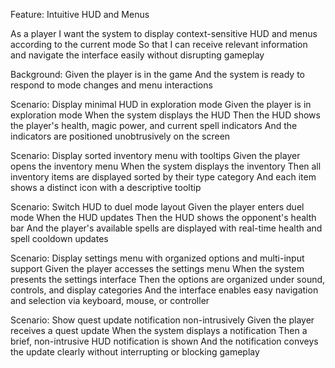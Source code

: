 Feature: Intuitive HUD and Menus

  As a player
  I want the system to display context-sensitive HUD and menus according to the current mode
  So that I can receive relevant information and navigate the interface easily without disrupting gameplay

  Background:
    Given the player is in the game
    And the system is ready to respond to mode changes and menu interactions

  Scenario: Display minimal HUD in exploration mode
    Given the player is in exploration mode
    When the system displays the HUD
    Then the HUD shows the player's health, magic power, and current spell indicators
    And the indicators are positioned unobtrusively on the screen

  Scenario: Display sorted inventory menu with tooltips
    Given the player opens the inventory menu
    When the system displays the inventory
    Then all inventory items are displayed sorted by their type category
    And each item shows a distinct icon with a descriptive tooltip

  Scenario: Switch HUD to duel mode layout
    Given the player enters duel mode
    When the HUD updates
    Then the HUD shows the opponent's health bar
    And the player's available spells are displayed with real-time health and spell cooldown updates

  Scenario: Display settings menu with organized options and multi-input support
    Given the player accesses the settings menu
    When the system presents the settings interface
    Then the options are organized under sound, controls, and display categories
    And the interface enables easy navigation and selection via keyboard, mouse, or controller

  Scenario: Show quest update notification non-intrusively
    Given the player receives a quest update
    When the system displays a notification
    Then a brief, non-intrusive HUD notification is shown
    And the notification conveys the update clearly without interrupting or blocking gameplay
